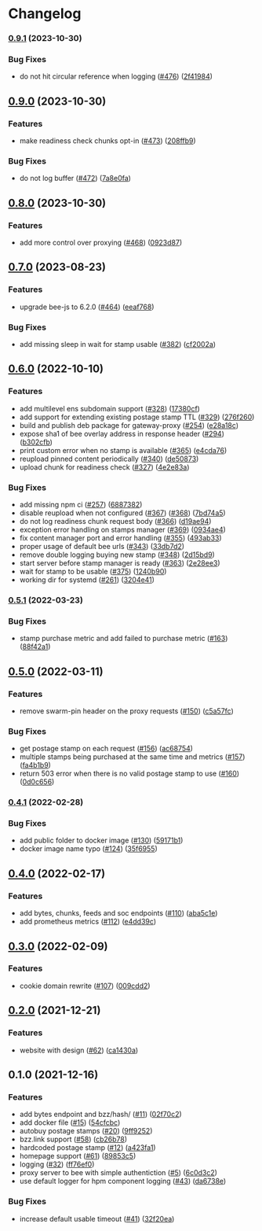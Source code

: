 # Changelog

### [0.9.1](https://www.github.com/ethersphere/gateway-proxy/compare/v0.9.0...v0.9.1) (2023-10-30)


### Bug Fixes

* do not hit circular reference when logging ([#476](https://www.github.com/ethersphere/gateway-proxy/issues/476)) ([2f41984](https://www.github.com/ethersphere/gateway-proxy/commit/2f41984b88404b615ed97b2b017e225b19c9cff5))

## [0.9.0](https://www.github.com/ethersphere/gateway-proxy/compare/v0.8.0...v0.9.0) (2023-10-30)


### Features

* make readiness check chunks opt-in ([#473](https://www.github.com/ethersphere/gateway-proxy/issues/473)) ([208ffb9](https://www.github.com/ethersphere/gateway-proxy/commit/208ffb9a782e9960ae70baf24b02a8182eeca306))


### Bug Fixes

* do not log buffer ([#472](https://www.github.com/ethersphere/gateway-proxy/issues/472)) ([7a8e0fa](https://www.github.com/ethersphere/gateway-proxy/commit/7a8e0fa2bdb65569c01d2d7fd16bbc141d6d993d))

## [0.8.0](https://www.github.com/ethersphere/gateway-proxy/compare/v0.7.0...v0.8.0) (2023-10-30)


### Features

* add more control over proxying ([#468](https://www.github.com/ethersphere/gateway-proxy/issues/468)) ([0923d87](https://www.github.com/ethersphere/gateway-proxy/commit/0923d87ca91ae4289954b7bb253c2c163c073084))

## [0.7.0](https://www.github.com/ethersphere/gateway-proxy/compare/v0.6.0...v0.7.0) (2023-08-23)


### Features

* upgrade bee-js to 6.2.0 ([#464](https://www.github.com/ethersphere/gateway-proxy/issues/464)) ([eeaf768](https://www.github.com/ethersphere/gateway-proxy/commit/eeaf768fffd69560c01c433a5561184e9fe6c12b))


### Bug Fixes

* add missing sleep in wait for stamp usable ([#382](https://www.github.com/ethersphere/gateway-proxy/issues/382)) ([cf2002a](https://www.github.com/ethersphere/gateway-proxy/commit/cf2002a8836b0b8238a8946ab8b161fb5877618b))

## [0.6.0](https://www.github.com/ethersphere/gateway-proxy/compare/v0.5.1...v0.6.0) (2022-10-10)


### Features

* add multilevel ens subdomain support ([#328](https://www.github.com/ethersphere/gateway-proxy/issues/328)) ([17380cf](https://www.github.com/ethersphere/gateway-proxy/commit/17380cf86279446f481793f504071e4f9664c10a))
* add support for extending existing postage stamp TTL ([#329](https://www.github.com/ethersphere/gateway-proxy/issues/329)) ([276f260](https://www.github.com/ethersphere/gateway-proxy/commit/276f260b6d94991eaf718abaeead66564d3cd495))
* build and publish deb package for gateway-proxy ([#254](https://www.github.com/ethersphere/gateway-proxy/issues/254)) ([e28a18c](https://www.github.com/ethersphere/gateway-proxy/commit/e28a18ca8c4ef97ef446be3d20fb791c19905246))
* expose sha1 of bee overlay address in response header ([#294](https://www.github.com/ethersphere/gateway-proxy/issues/294)) ([b302cfb](https://www.github.com/ethersphere/gateway-proxy/commit/b302cfb62886a565207dba43c8a5a34135735590))
* print custom error when no stamp is available ([#365](https://www.github.com/ethersphere/gateway-proxy/issues/365)) ([e4cda76](https://www.github.com/ethersphere/gateway-proxy/commit/e4cda760aaa4f3f93c9bdcaacfa436bcf47a43f3))
* reupload pinned content periodically ([#340](https://www.github.com/ethersphere/gateway-proxy/issues/340)) ([de50873](https://www.github.com/ethersphere/gateway-proxy/commit/de50873bfedab66a187765b6a81d9a017fd0bd7e))
* upload chunk for readiness check ([#327](https://www.github.com/ethersphere/gateway-proxy/issues/327)) ([4e2e83a](https://www.github.com/ethersphere/gateway-proxy/commit/4e2e83af4646e30324a8fbe029aefe3d6d6dbed4))


### Bug Fixes

* add missing npm ci ([#257](https://www.github.com/ethersphere/gateway-proxy/issues/257)) ([6887382](https://www.github.com/ethersphere/gateway-proxy/commit/6887382cab83f8d64c84bad277a3d1035ce48002))
* disable reupload when not configured ([#367](https://www.github.com/ethersphere/gateway-proxy/issues/367)) ([#368](https://www.github.com/ethersphere/gateway-proxy/issues/368)) ([7bd74a5](https://www.github.com/ethersphere/gateway-proxy/commit/7bd74a583fd89089edd5dcd5c6d7aa5326f086c6))
* do not log readiness chunk request body ([#366](https://www.github.com/ethersphere/gateway-proxy/issues/366)) ([d19ae94](https://www.github.com/ethersphere/gateway-proxy/commit/d19ae94d435fee12a2af33cc521f63a15cf3e888))
* exception error handling on stamps manager ([#369](https://www.github.com/ethersphere/gateway-proxy/issues/369)) ([0934ae4](https://www.github.com/ethersphere/gateway-proxy/commit/0934ae48fc703bafa6c2ba60ef97bcc94fb6bbb0))
* fix content manager port and error handling ([#355](https://www.github.com/ethersphere/gateway-proxy/issues/355)) ([493ab33](https://www.github.com/ethersphere/gateway-proxy/commit/493ab33feac1d31728f1d17f7f7b1446bf9d31b7))
* proper usage of default bee urls ([#343](https://www.github.com/ethersphere/gateway-proxy/issues/343)) ([33db7d2](https://www.github.com/ethersphere/gateway-proxy/commit/33db7d2753c519bee84a05d8252df21b240c1b82))
* remove double logging buying new stamp ([#348](https://www.github.com/ethersphere/gateway-proxy/issues/348)) ([2d15bd9](https://www.github.com/ethersphere/gateway-proxy/commit/2d15bd9d0c48418ab54492095e56c8434e809b57))
* start server before stamp manager is ready ([#363](https://www.github.com/ethersphere/gateway-proxy/issues/363)) ([2e28ee3](https://www.github.com/ethersphere/gateway-proxy/commit/2e28ee328e9b73334bd4c2e287c1a19162b2841f))
* wait for stamp to be usable ([#375](https://www.github.com/ethersphere/gateway-proxy/issues/375)) ([1240b90](https://www.github.com/ethersphere/gateway-proxy/commit/1240b909ef13c3a40b951af626a30d3ca5938f73))
* working dir for systemd ([#261](https://www.github.com/ethersphere/gateway-proxy/issues/261)) ([3204e41](https://www.github.com/ethersphere/gateway-proxy/commit/3204e4166eeada5ed218bea05d613d17bce55d29))

### [0.5.1](https://www.github.com/ethersphere/gateway-proxy/compare/v0.5.0...v0.5.1) (2022-03-23)


### Bug Fixes

* stamp purchase metric and add failed to purchase metric ([#163](https://www.github.com/ethersphere/gateway-proxy/issues/163)) ([88f42a1](https://www.github.com/ethersphere/gateway-proxy/commit/88f42a193f0ac372e844d3a8cb000e4c2a0bcf7b))

## [0.5.0](https://www.github.com/ethersphere/gateway-proxy/compare/v0.4.1...v0.5.0) (2022-03-11)


### Features

* remove swarm-pin header on the proxy requests ([#150](https://www.github.com/ethersphere/gateway-proxy/issues/150)) ([c5a57fc](https://www.github.com/ethersphere/gateway-proxy/commit/c5a57fcdf12bca7571072aa6e1fc128209fd0aaf))


### Bug Fixes

* get postage stamp on each request ([#156](https://www.github.com/ethersphere/gateway-proxy/issues/156)) ([ac68754](https://www.github.com/ethersphere/gateway-proxy/commit/ac6875447c2c297ab8942b8debcab9f369b2d87d))
* multiple stamps being purchased at the same time and metrics ([#157](https://www.github.com/ethersphere/gateway-proxy/issues/157)) ([fa4b1b9](https://www.github.com/ethersphere/gateway-proxy/commit/fa4b1b9132027893b5e9bd04d76f6da57d217b39))
* return 503 error when there is no valid postage stamp to use ([#160](https://www.github.com/ethersphere/gateway-proxy/issues/160)) ([0d0c656](https://www.github.com/ethersphere/gateway-proxy/commit/0d0c65635a0540a787bf72ffb4073b22c2517ded))

### [0.4.1](https://www.github.com/ethersphere/gateway-proxy/compare/v0.4.0...v0.4.1) (2022-02-28)


### Bug Fixes

* add public folder to docker image ([#130](https://www.github.com/ethersphere/gateway-proxy/issues/130)) ([59171b1](https://www.github.com/ethersphere/gateway-proxy/commit/59171b107e655a91c5d39f6b8df006e00616db65))
* docker image name typo ([#124](https://www.github.com/ethersphere/gateway-proxy/issues/124)) ([35f6955](https://www.github.com/ethersphere/gateway-proxy/commit/35f6955dc5b7021f393abcbd9878fb459d1abc85))

## [0.4.0](https://www.github.com/ethersphere/gateway-proxy/compare/v0.3.0...v0.4.0) (2022-02-17)


### Features

* add bytes, chunks, feeds and soc endpoints ([#110](https://www.github.com/ethersphere/gateway-proxy/issues/110)) ([aba5c1e](https://www.github.com/ethersphere/gateway-proxy/commit/aba5c1e361b607f158c663d7566d74db3b14e771))
* add prometheus metrics ([#112](https://www.github.com/ethersphere/gateway-proxy/issues/112)) ([e4dd39c](https://www.github.com/ethersphere/gateway-proxy/commit/e4dd39cd6713a7b030371f93eb9d397e98c4a0fe))

## [0.3.0](https://www.github.com/ethersphere/gateway-proxy/compare/v0.2.0...v0.3.0) (2022-02-09)


### Features

* cookie domain rewrite ([#107](https://www.github.com/ethersphere/gateway-proxy/issues/107)) ([009cdd2](https://www.github.com/ethersphere/gateway-proxy/commit/009cdd2fedc77b78e50b37324839641219693922))

## [0.2.0](https://www.github.com/ethersphere/gateway-proxy/compare/v0.1.0...v0.2.0) (2021-12-21)


### Features

* website with design ([#62](https://www.github.com/ethersphere/gateway-proxy/issues/62)) ([ca1430a](https://www.github.com/ethersphere/gateway-proxy/commit/ca1430ae47a3c30d486278fe9756fc866f9a94a8))

## 0.1.0 (2021-12-16)


### Features

* add bytes endpoint and bzz/hash/<path> ([#11](https://www.github.com/ethersphere/gateway-proxy/issues/11)) ([02f70c2](https://www.github.com/ethersphere/gateway-proxy/commit/02f70c23b90ab5e918d4fb70a7de7c14f8a129fa))
* add docker file ([#15](https://www.github.com/ethersphere/gateway-proxy/issues/15)) ([54cfcbc](https://www.github.com/ethersphere/gateway-proxy/commit/54cfcbc4d50597e20c44c22ed92baee96d51042b))
* autobuy postage stamps ([#20](https://www.github.com/ethersphere/gateway-proxy/issues/20)) ([9ff9252](https://www.github.com/ethersphere/gateway-proxy/commit/9ff9252ecfbb7a0760adcb6f8b0dbd844f3050fd))
* bzz.link support ([#58](https://www.github.com/ethersphere/gateway-proxy/issues/58)) ([cb26b78](https://www.github.com/ethersphere/gateway-proxy/commit/cb26b789f67534498d5b46cae021a30f4ae9995e))
* hardcoded postage stamp ([#12](https://www.github.com/ethersphere/gateway-proxy/issues/12)) ([a423fa1](https://www.github.com/ethersphere/gateway-proxy/commit/a423fa1dede8f8a1f1682f93dc3c29f518f2aa4b))
* homepage support ([#61](https://www.github.com/ethersphere/gateway-proxy/issues/61)) ([89853c5](https://www.github.com/ethersphere/gateway-proxy/commit/89853c5a77042d69c5262f5848ccfec379d59865))
* logging ([#32](https://www.github.com/ethersphere/gateway-proxy/issues/32)) ([ff76ef0](https://www.github.com/ethersphere/gateway-proxy/commit/ff76ef0ea781ef74e445af4e251513426f1a08a8))
* proxy server to bee with simple authentiction ([#5](https://www.github.com/ethersphere/gateway-proxy/issues/5)) ([6c0d3c2](https://www.github.com/ethersphere/gateway-proxy/commit/6c0d3c2a00d624e348fadbd736d50b58d47fb7c9))
* use default logger for hpm component logging ([#43](https://www.github.com/ethersphere/gateway-proxy/issues/43)) ([da6738e](https://www.github.com/ethersphere/gateway-proxy/commit/da6738ebaf76afbc0e9488816ae64ff335a90037))


### Bug Fixes

* increase default usable timeout ([#41](https://www.github.com/ethersphere/gateway-proxy/issues/41)) ([32f20ea](https://www.github.com/ethersphere/gateway-proxy/commit/32f20eae7e60b14d6433c482b8d88c77a210c3a8))
